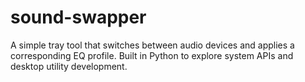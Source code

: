 # sound-swapper
A simple tray tool that switches between audio devices and applies a corresponding EQ profile. Built in Python to explore system APIs and desktop utility development.
